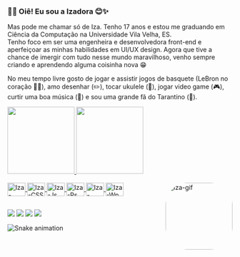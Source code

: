 ### 🌈🐸 Oiê! Eu sou a Izadora 😊✨

 Mas pode me chamar só de Iza. Tenho 17 anos e estou me graduando em Ciência da Computação na Universidade Vila Velha, ES.  
Tenho foco em ser uma engenheira e desenvolvedora front-end e aperfeiçoar as minhas habilidades em UI/UX design. Agora que tive a chance de imergir com tudo nesse mundo maravilhoso, venho sempre criando e aprendendo alguma coisinha nova 😁

No meu tempo livre gosto de jogar e assistir jogos de basquete (LeBron no coração 💛💜), amo desenhar (✏️), tocar ukulele (🎸), jogar video game (🎮), curtir uma boa música (🎵) e sou uma grande fã do Tarantino (🍿).

<div>
  <a href="https://github.com/izamayumi">
  <img height="150em" src="https://github-readme-stats.vercel.app/api?username=izamayumi&show_icons=true&theme=dracula&include_all_commits=true&count_private=true"/>
  <img height="150em" src="https://github-readme-stats.vercel.app/api/top-langs/?username=izamayumi&layout=compact&langs_count=7&theme=dracula"/>
</div>
  
<div style="display: inline_block"><br>
  <img align="center" alt="Iza-HTML" height="30" width="40" src="https://cdn.jsdelivr.net/gh/devicons/devicon/icons/html5/html5-plain.svg">
  <img align="center" alt="Iza-CSS" height="30" width="40" src="https://cdn.jsdelivr.net/gh/devicons/devicon/icons/css3/css3-plain.svg">
  <img align="center" alt="Iza-Js" height="30" width="40" src="https://cdn.jsdelivr.net/gh/devicons/devicon/icons/javascript/javascript-original.svg">
  <img align="center" alt="Iza-Ps" height="30" width="40" src="https://cdn.jsdelivr.net/gh/devicons/devicon/icons/photoshop/photoshop-plain.svg">
  <img align="center" alt="Iza-Figma" height="30" width="40" src="https://cdn.jsdelivr.net/gh/devicons/devicon/icons/figma/figma-original.svg">
  <img align="center" alt="Iza-Wp" height="30" width="40" src="https://cdn.jsdelivr.net/gh/devicons/devicon/icons/wordpress/wordpress-plain.svg">
  <img align="right" alt="Iza-gif" height="150" style="border-radius:50px;" src="https://media.discordapp.net/attachments/836924830846681100/966381711199961189/Design_sem_nome.gif">
</div>
  
##  
  
<div>
  <a href="https://www.instagram.com/iza.goto/" target="_blank"><img src="https://img.shields.io/badge/-Instagram-%23E4405F?style=for-the-badge&logo=instagram&logoColor=white" target="_blank"></a> 
  <a href="https://www.linkedin.com/in/izadora-mayumi-a94276238" target="_blank"><img src="https://img.shields.io/badge/-LinkedIn-%230077B5?style=for-the-badge&logo=linkedin&logoColor=white" target="_blank"></a>
  <a href = "mailto:izadorabomfim@gmail.com"><img src="https://img.shields.io/badge/-Gmail-%23333?style=for-the-badge&logo=gmail&logoColor=white" target="_blank"></a>
  <a href="https://open.spotify.com/user/izadora_mayumi?si=75b0bb15681e4b5a" target="_blank"><img src="https://img.shields.io/badge/Spotify-1ED760?&style=for-the-badge&logo=spotify&logoColor=white" target="_blank"></a>

![Snake animation](https://github.com/izamayumi/izamayumi/blob/output/github-contribution-grid-snake.svg)

</div>
  
  
